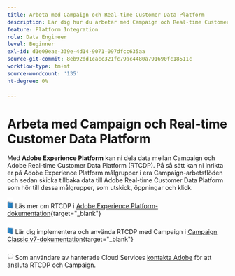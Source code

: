 ```yaml
---
title: Arbeta med Campaign och Real-time Customer Data Platform
description: Lär dig hur du arbetar med Campaign och Real-time Customer Data Platform
feature: Platform Integration
role: Data Engineer
level: Beginner
exl-id: d1e09eae-339e-4d14-9071-097dfcc635aa
source-git-commit: 8eb92dd1cacc321fc79ac4480a791690fc18511c
workflow-type: tm+mt
source-wordcount: '135'
ht-degree: 0%

---
```


# Arbeta med Campaign och Real-time Customer Data Platform

Med **Adobe Experience Platform** kan ni dela data mellan Campaign och Adobe Real-time Customer Data Platform (RTCDP). På så sätt kan ni inrikta er på Adobe Experience Platform målgrupper i era Campaign-arbetsflöden och sedan skicka tillbaka data till Adobe Real-time Customer Data Platform som hör till dessa målgrupper, som utskick, öppningar och klick.

![](../assets/do-not-localize/book.png) Läs mer om RTCDP i [Adobe Experience Platform-dokumentation](https://experienceleague.adobe.com/docs/experience-platform/rtcdp/overview.html?lang=en){target=&quot;_blank&quot;}

![](../assets/do-not-localize/book.png) Lär dig implementera och använda RTCDP med Campaign i [Campaign Classic v7-dokumentation](https://experienceleague.adobe.com/docs/campaign-classic/using/integrating-with-adobe-experience-cloud/aep-sources-destinations/get-started-sources-destinations.html?lang=en#integrating-with-adobe-experience-cloud){target=&quot;_blank&quot;}

![](../assets/do-not-localize/speech.png)  Som användare av hanterade Cloud Services [kontakta Adobe](../start/campaign-faq.md#support) för att ansluta RTCDP och Campaign.
